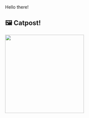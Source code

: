 Hello there!



## 🖼️ Catpost!

<sub>
    <img src="https://cdn2.thecatapi.com/images/8pe.jpg" height="256">
</sub>


